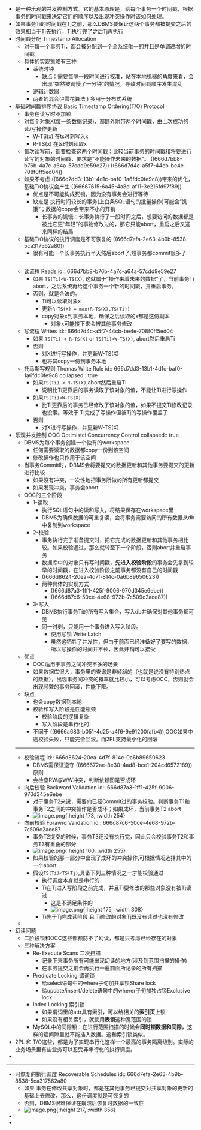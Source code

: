 - 是一种乐观的并发控制方式。它的基本原理是，给每个事务一个时间戳，根据事务的时间戳来决定它们的顺序以及出现冲突操作时该如何处理。
- 如果事务Ti的时间戳在Tj之前，那么DBMS要保证这两个事务都被提交之后的效果相当于Ti先执行，Ti执行完了之后Tj再执行
- 时间戳分配 Timestamp Allocation
	- 对于每一个事务Ti，都会被分配到一个全系统唯一的并且是单调递增的时间戳。
	- 具体的实现策略有三种
		- 系统时钟
			- 缺点：需要每隔一段时间进行校准，站在本地机器的角度来看，会出现“突然被调慢了一分钟”的情况，导致时间戳顺序发生混乱
		- 逻辑计数器
		- 两者的混合(#雪花算法 ) 多用于分布式系统
- 基础时间戳排序协议 Basic Timestamp Ordering(T/O) Protocol
	- 事务在读写时不加锁
	- 对每个对象X(每一条数据记录)，都额外附带两个时间戳，由上次成功的读/写操作更新
		- W-TS(x) 在ts时刻写入x
		- R-TS(x) 在ts时刻读取x
	- 每次读写前，都要检查这两个时间戳：比较当前事务的时间戳和将要进行读写的对象的时间戳，要求是“不能操作未来的数据”。 ((666d7bb8-b76b-4a7c-a64a-57cdd9e59e27)) ((666d7d4c-a5f7-44cb-be4e-708f0ff5ed04))
	- 如果不考虑 ((666d7dd3-13b1-4d1c-baf0-1a6fdc0fe9c8))带来的优化，基础T/O协议会产生 ((66667615-6a45-4a8d-af11-3e216fd97f89))
		- 优点是不可能构成死锁，因为没有事务会进行等待
		- 缺点是 执行时间较长的事务(上白条SQL语句的批量操作)可能会“饥饿”；数据的copy会带来不小的开销
			- 长事务的饥饿：长事务执行了一段时间之后，想要访问的数据都是被比它更“年轻”的事物修改过的，那它只能abort，重启之后又迎来同样的结局
	- 基础T/O协议的执行调度是不可恢复的 ((666d7efa-2e63-4b9b-8538-5ca317562a80))
		- 很有可能一个长事务执行半天然后abort了,短事务都commit很多了
	- ------
	- 读流程 Reads
	  id:: 666d7bb8-b76b-4a7c-a64a-57cdd9e59e27
		- 如果 `TS(Ti)<W-TS(X)`, 这就属于“操作来着未来的数据”了，当前事务Ti abort，之后系统再给这个事务一个新的时间戳，并重启事务。
		- 否则，就是合法的。
			- Ti可以读取对象x
			- 更新`R-TS(X) = max(R-TS(X),TS(Ti))`
			- copy对象x到事务本地，确保之后读取的x都是这份副本
				- 对象x可能接下来会被其他事务修改
	- 写流程 Writes
	  id:: 666d7d4c-a5f7-44cb-be4e-708f0ff5ed04
		- 如果 `TS(Ti) < R-TS(X)` or `TS(Ti)<W-TS(X)`, abort然后重启Ti
		- 否则
			- 对X进行写操作，并更新W-TS(X)
			- 也将其copy一份到事务本地
	- 托马斯写规则 Thomas Write Rule
	  id:: 666d7dd3-13b1-4d1c-baf0-1a6fdc0fe9c8
	  collapsed:: true
		- 如果`TS(Ti) < R-TS(X)`,abort然后重启Ti
			- 说明比Ti更靠后的事务读取了该对象的值，不能让Ti进行写操作
		- 如果`TS(Ti)<W-TS(X)`
			- 比Ti更靠后的事务已经修改了该对象的值，如果不提交Ti修改记录也没事。等效于 Ti完成了写操作但被Tj的写操作覆盖了
		- 否则
			- 对X进行写操作，并更新W-TS(X)
- 乐观并发控制 OOC Optimistci Concurrency Control
  collapsed:: true
	- DBMS为每个事务创建一个独有的workspace
		- 任何需要读取的数据都copy一份到该空间
		- 修改操作也只作用于该空间
	- 当事务Commit时，DBMS会将要提交的数据更新和其他事务要提交的更新进行比较
		- 如果没有冲突，一次性地把事务所做的所有更新都提交
		- 如果发现冲突，事务会abort
	- OOC的三个阶段
		- 1-读取
			- 执行SQL语句中的读和写入，将结果保存在workspace里
			- DBMS为确保数据的可重复读，会将事务需要访问的所有数据从db中复制到workspace
		- 2-校验
			- 事务执行完了准备提交时，把它完成的数据更新和其他事务相比较。如果校验通过，那么就转至下一个阶段，否则abort并重启事务
			- 数据库中的对象只有写时间戳，**先进入校验阶段**的事务会先拿到较早的时间戳，在进入校验阶段之前事务都没有自己的时间戳
			- ((666d8624-20ea-4d7f-814c-0a6b89650623))
			- 两种具体的实现方式
				- ((666d87a3-1ff1-425f-9006-970d345e6ebe))
				- ((666d87c6-50ce-4e68-972b-7c509c2ace87))
		- 3-写入
			- DBMS执行事务Ti的所有写入集合，写入db并确保对其他事务都可见
			- 同一时刻，只能用一个事务进入写入阶段。
				- 使用写锁 Write Latch
				- 虽然这牺牲了并发性，但由于前面已经准备好了要写的数据，所以写操作的时间并不长，因此开销可以接受
	- 优点
		- OOC适用于事务之间冲突不多的场景
		- 如果数据库很大，事务里的查询是非倾斜的（也就是说没有特别热点的数据），出现事务间冲突的概率就比较小，可以考虑OCC，否则就会出现频繁的事务回滚，性能下降。
	- 缺点
		- 也会copy数据到本地
		- 校验和写入阶段是性能瓶颈
			- 校验阶段的逻辑复杂
			- 写入阶段是串行化的
		- 不同于 ((6666a683-b051-4d25-a4f6-9e91200fafb4)),OOC如果中途校验失败，只能完全回滚。而2PL支持最小化的回滚
	- ---
	- 校验流程
	  id:: 666d8624-20ea-4d7f-814c-0a6b89650623
		- DBMS需保证遵守 ((666672ae-8e30-4ad8-bce1-204cd6572189))原则
		- 会检查RW与WW冲突，判断依赖图是否成环
	- 向后校验 Backward Validation
	  id:: 666d87a3-1ff1-425f-9006-970d345e6ebe
		- 对于事务T2来说，需要向已经Commit过的事务校验。判断事务T1和事务T2之间的冲突操作是否成环；如果成环，当前事务T2 abort
		- ![image.png](../assets/image_1718454427272_0.png){:height 173, :width 254}
	- 向前校验 Forawrd Validation
	  id:: 666d87c6-50ce-4e68-972b-7c509c2ace87
		- 事务T2提交的时候，事务T3还没有执行完，因此只会校验事务T2和事务T3有重叠的部分
		- ![image.png](../assets/image_1718454465772_0.png){:height 160, :width 255}
		- 如果校验的那一部分中出现了成环的冲突操作,可根据情况选择其中的一个abort
		- 假设`TS(Ti)<TS(Tj)`,具备下列三种情况之一才能校验通过
			- 执行调度本身就是串行的
			- Ti在Tj进入写阶段之前完成，并且Ti要修改的那些对象没有被Tj读过
				- 这是不满足条件的
				- ![image.png](../assets/image_1718454668232_0.png){:height 175, :width 308}
			- Ti先于Tj完成读阶段 且 Ti修改的对象Tj既没有读过也没有修改
	-
- 幻读问题
	- 二阶段锁和OCC这些都预防不了幻读，都是只考虑已经存在的对象
	- 三种解决方案
		- Re-Execute Scans 二次扫描
			- 记录下来事务所有可能出现幻读的地方(涉及到范围扫描的操作)
			- 在事务提交之前会再执行一遍前面所记录的所有扫描
		- Predicate Locking 谓词锁
			- 给select语句中的where子句加共享锁Share lock
			- 给update/insert/delete语句中的wherer子句加独占锁Exclusive lock
		- Index Locking 索引锁
			- 如果谓词里的attr具有索引，可以给相关的**索引页**上锁
			- 如果没有相关索引，就使用**表锁**这种宽范围的锁
		- MySQL中的间隙锁：在进行范围扫描的时候会**同时锁数据和间隙**，这样的话间隙里就不能插入数据。这和索引锁类似。
- 2PL 和 T/O这些，都是为了实现串行化这样一个最高的事务隔离级别。实际的业务场景里有些业务可以忍受非串行化的执行调度。
-
- ------
- 可恢复的执行调度 Recoverable Schedules
  id:: 666d7efa-2e63-4b9b-8538-5ca317562a80
	- 如果 事务在修改共享对象时，都是在其他事务已提交对共享对象的更新的基础上去修改，那么，这份调度就是可恢复的
	- 否则，DBMS很难保证在崩溃后恢复时数据的一致性
	- ![image.png](../assets/image_1718452687320_0.png){:height 217, :width 356}
-
-
